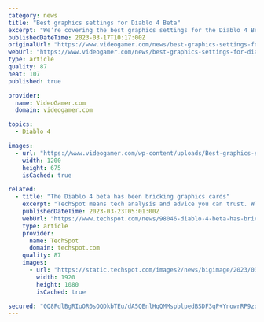 ```yaml
---
category: news
title: "Best graphics settings for Diablo 4 Beta"
excerpt: "We’re covering the best graphics settings for the Diablo 4 Beta, with optimised options for DLSS 3, HDR, & more. The Diablo 4 Beta weekend runs between March 17th – 19th, so if you’re trying to get ..."
publishedDateTime: 2023-03-17T10:17:00Z
originalUrl: "https://www.videogamer.com/news/best-graphics-settings-for-diablo-4/"
webUrl: "https://www.videogamer.com/news/best-graphics-settings-for-diablo-4/"
type: article
quality: 87
heat: 107
published: true

provider:
  name: VideoGamer.com
  domain: videogamer.com

topics:
  - Diablo 4

images:
  - url: "https://www.videogamer.com/wp-content/uploads/Best-graphics-settings-for-Diablo-4-beta.jpg"
    width: 1200
    height: 675
    isCached: true

related:
  - title: "The Diablo 4 beta has been bricking graphics cards"
    excerpt: "TechSpot means tech analysis and advice you can trust. WTF?! Several people who took part in the Diablo 4 early access beta have claimed that the game bricked their graphics card, with dozens of user ..."
    publishedDateTime: 2023-03-23T05:01:00Z
    webUrl: "https://www.techspot.com/news/98046-diablo-4-beta-has-bricking-graphics-cards.html"
    type: article
    provider:
      name: TechSpot
      domain: techspot.com
    quality: 87
    images:
      - url: "https://static.techspot.com/images2/news/bigimage/2023/03/2023-03-01-image-36.jpg"
        width: 1920
        height: 1080
        isCached: true

secured: "0Q8FdlBgRIuOR0sOQDkbTEu/dA5QEnlHqQMMspblpedBSDF3qP+YnowrRP9zdjJftp5/fPin+wIxdZfp9VsSfQUOXgQ9M/XDJuSHD094dA+owsOvO6BqCsONZ79lFDrDv7Fr6cuq6AJ882ehe5ZtGIXd0ks1fMxnPKJueW2HIFULHTllLLAHxzp4h2lazy9oWYOCdZWxnneWLMrw4deQucib1qaJ75QnTkr/RNAZkUUA5IU4WnEARU1n/NRdhYo4j/J5tvD/1HWvEOQ+yl6qMbzdcFeVj2iU9SvEvd6mSnxiSrcNkDFckDJpvpP5BlcX67Ae98i/1TgEUYkeP+bHzxFO5wyU+8rJwvWr9XCm0zQ=;fbH2m0RtPMT/c3zc5TWDpw=="
---
```


